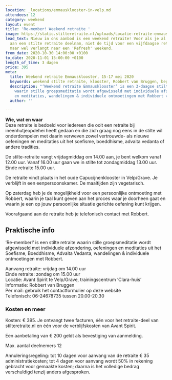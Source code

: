 ```yaml
---
location: _locations/emmausklooster-in-velp.md
attendees: 12
category: weekend
layout: event
title: 'Re-member! Weekend retraite '
image: https://static.stilteretraite.nl/uploads/Locatie-retraite-emmausklooster-11.jpg
lead_text: Nieuw in ons aanbod is een weekend retraite! Voor als je al eens eerder
  aan een stilte retraite deelnam, niet de tijd voor een vijfdaagse retraite hebt,
  maar wel verlangt naar een 'Refresh' weekend.
from_date: 2020-10-30 14:00:00 +0100
to_date: 2020-11-01 15:00:00 +0100
length_of_time: 3 dagen
price: 395
meta:
  title: Weekend retraite Emmausklooster, 15-17 mei 2020
  keywords: weekend stilte retraite, klooster, Robbert van Bruggen, beginner
  description: "‘Weekend retraite Emmausklooster’ is een 3-daagse stilte retraite
    waarin stille groepsmeditatie wordt afgewisseld met individuele afzondering, oefeningen
    en meditaties, wandelingen & individuele ontmoetingen met Robbert van Bruggen."
  author: ''

---
```

**Wie, wat en waar**  
Deze retraite is bedoeld voor iedereen die ooit een retraite bij ineenhutjeopdehei heeft gedaan en die zich graag nog eens in de stilte wil onderdompelen met daarin verweven zowel vertrouwde- als nieuwe oefeningen en meditaties uit het soefisme, boeddhisme, advaita vedanta of andere tradities.

De stilte-retraite vangt vrijdagmiddag om 14.00 aan, je bent welkom vanaf 12.00 uur. Vanaf 16.00 uur gaan we in stilte tot zondagmiddag 13.00 uur. Einde retraite 15.00 uur.

De retraite vindt plaats in het oude Capucijnenklooster in Velp/Grave. Je verblijft in een eenpersoonskamer. De maaltijden zijn vegetarisch.

Op zaterdag heb je de mogelijkheid voor een persoonlijke ontmoeting met Robbert, waarin je taal kunt geven aan het proces waar je doorheen gaat en waarin je een op jouw persoonlijke situatie gerichte oefening kunt krijgen.

Voorafgaand aan de retraite heb je telefonisch contact met Robbert.

## Praktische info

‘Re-member!’ is een stilte retraite waarin stille groepsmeditatie wordt afgewisseld met individuele afzondering, oefeningen en meditaties uit het Soefisme, Boeddhisme, Advaita Vedanta, wandelingen & individuele ontmoetingen met Robbert.

Aanvang retraite: vrijdag om 14.00 uur  
Einde retraite: zondag om 15.00 uur  
Locatie: Avant Spirit te Velp/Grave, trainingscentrum ‘Clara-huis’  
Informatie: Robbert van Bruggen  
Per mail: gebruik het contactformulier op deze website  
Telefonisch: 06-24678735 tussen 20.00-20.30

### Kosten en meer

Kosten: € 395. Je ontvangt twee facturen, één voor het retraite-deel van stilteretraite.nl en één voor de verblijfskosten van Avant Spirit.

Een aanbetaling van € 200 geldt als bevestiging van aanmelding.

Max. aantal deelnemers 12

Annuleringsregeling: tot 10 dagen voor aanvang van de retraite € 35 administratiekosten; tot 4 dagen voor aanvang wordt 50% in rekening gebracht voor gemaakte kosten; daarna is het volledige bedrag verschuldigd tenzij anders afgesproken.